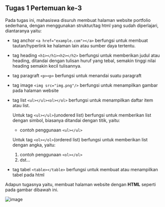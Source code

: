 ## Tugas 1 Pertemuan ke-3

Pada tugas ini, mahasiswa disuruh membuat halaman website portfolio sederhana, dengan menggunakan struktur/tag html yang sudah diperlajari, diantaranya yaitu:
- tag anchor `<a href="example.com"></a>` berfungsi untuk membuat tautan/hyperlink ke halaman lain atau sumber daya tertentu.
- tag heading `<h1></h1><h2></h2>` berfungsi untuk memberikan judul atau heading, ditandai dengan tulisan huruf yang tebal, semakin tinggi nilai heading semakin kecil tulisannya.
- tag paragraft `<p><p>` berfungsi untuk menandai suatu paragraft
- tag image `<img src="img.png"/>` berfungsi untuk menampilkan gambar pada halaman website
- tag list `<ul></ul><ol></ol>` berfungsi untuk menampilkan daftar item atau list.

   Untuk tag `<ul></ul>`(unodered list) berfungsi untuk memberikan list dengan simbol, biasanya ditandai dengan titik, yaitu:
   - contoh penggunaan `<ul></ul>`
     
   Untuk tag `<ol></ol>`(ordered list) berfungsi untuk memberikan list dengan angka, yaitu:
  1. contoh penggunaan `<ol></ol>`
  2. dst...
- tag tabel `<table></table>` berfungsi untuk membuat atau menampilkan tabel pada html

 Adapun tugasnya yaitu, membuat halaman website dengan **HTML** seperti pada gambar dibawah ini.
 
![image](https://github.com/user-attachments/assets/1b8d538b-d2f8-4dbe-9c85-46af5eb94338)
